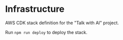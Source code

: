 # Infrastructure

AWS CDK stack definition for the "Talk with AI" project.

Run `npm run deploy` to deploy the stack.
